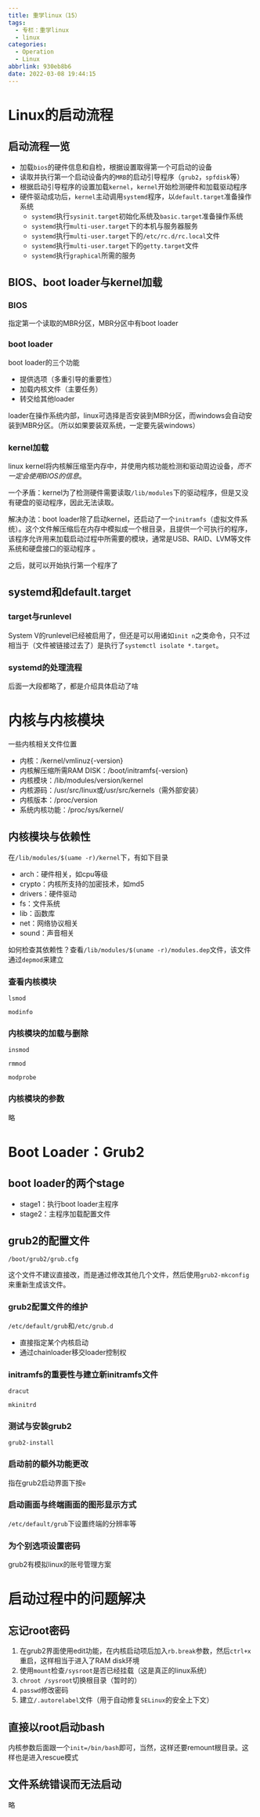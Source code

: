 ```yaml
---
title: 重学linux（15）
tags:
  - 专栏：重学linux
  - linux
categories:
  - Operation
  - Linux
abbrlink: 930eb8b6
date: 2022-03-08 19:44:15
---
```


# Linux的启动流程

## 启动流程一览

- 加载`bios`的硬件信息和自检，根据设置取得第一个可启动的设备
- 读取并执行第一个启动设备内的`MRB`的启动引导程序（`grub2`，`spfdisk`等）
- 根据启动引导程序的设置加载`kernel`，`kernel`开始检测硬件和加载驱动程序
- 硬件驱动成功后，`kernel`主动调用`systemd`程序，以`default.target`准备操作系统
  - `systemd`执行`sysinit.target`初始化系统及`basic.target`准备操作系统
  - `systemd`执行`multi-user.target`下的本机与服务器服务
  - `systemd`执行`multi-user.target`下的`/etc/rc.d/rc.local`文件
  - `systemd`执行`multi-user.target`下的`getty.target`文件
  - `systemd`执行`graphical`所需的服务

## BIOS、boot loader与kernel加载

### BIOS

指定第一个读取的MBR分区，MBR分区中有boot loader

### boot loader

boot loader的三个功能

- 提供选项（多重引导的重要性）
- 加载内核文件（主要任务）
- 转交给其他loader

loader在操作系统内部，linux可选择是否安装到MBR分区，而windows会自动安装到MBR分区。（所以如果要装双系统，一定要先装windows）

### kernel加载

linux kernel将内核解压缩至内存中，并使用内核功能检测和驱动周边设备，*而不一定会使用BIOS的信息*。

一个矛盾：kernel为了检测硬件需要读取`/lib/modules`下的驱动程序，但是又没有硬盘的驱动程序，因此无法读取。

解决办法：boot loader除了启动kernel，还启动了一个`initramfs`（虚拟文件系统）。这个文件解压缩后在内存中模拟成一个根目录，且提供一个可执行的程序，该程序允许用来加载启动过程中所需要的模块，通常是USB、RAID、LVM等文件系统和硬盘接口的驱动程序 。

之后，就可以开始执行第一个程序了

## systemd和default.target

### target与runlevel

System V的runlevel已经被启用了，但还是可以用诸如`init n`之类命令，只不过相当于（文件被链接过去了）是执行了`systemctl isolate *.target`。

### systemd的处理流程

后面一大段都略了，都是介绍具体启动了啥

# 内核与内核模块

一些内核相关文件位置

- 内核：/kernel/vmlinuz{-version}
- 内核解压缩所需RAM DISK：/boot/initramfs{-version}
- 内核模块：/lib/modules/version/kernel
- 内核源码：/usr/src/linux或/usr/src/kernels（需外部安装）
- 内核版本：/proc/version
- 系统内核功能：/proc/sys/kernel/

## 内核模块与依赖性

在`/lib/modules/$(uame -r)/kernel`下，有如下目录

- arch：硬件相关，如cpu等级
- crypto：内核所支持的加密技术，如md5
- drivers：硬件驱动
- fs：文件系统
- lib：函数库
- net：网络协议相关
- sound：声音相关

如何检查其依赖性？查看`/lib/modules/$(uname -r)/modules.dep`文件，该文件通过`depmod`来建立

###  查看内核模块

`lsmod`

`modinfo`

### 内核模块的加载与删除

`insmod`

`rmmod`

`modprobe`

### 内核模块的参数

略

# Boot Loader：Grub2

## boot loader的两个stage

- stage1：执行boot loader主程序
- stage2：主程序加载配置文件

## grub2的配置文件

`/boot/grub2/grub.cfg`

这个文件不建议直接改，而是通过修改其他几个文件，然后使用`grub2-mkconfig`来重新生成该文件。

### grub2配置文件的维护

`/etc/default/grub`和`/etc/grub.d`

- 直接指定某个内核启动
- 通过chainloader移交loader控制权

### initramfs的重要性与建立新initramfs文件

`dracut`

`mkinitrd`

### 测试与安装grub2

`grub2-install`

### 启动前的额外功能更改

指在grub2启动界面下按`e`

### 启动画面与终端画面的图形显示方式

`/etc/default/grub`下设置终端的分辨率等

### 为个别选项设置密码

grub2有模拟linux的账号管理方案

# 启动过程中的问题解决

## 忘记root密码

1. 在grub2界面使用edit功能，在内核启动项后加入`rb.break`参数，然后`ctrl+x`重启，这样相当于进入了RAM disk环境
2. 使用`mount`检查`/sysroot`是否已经挂载（这是真正的linux系统）
3. `chroot /sysroot`切换根目录（暂时的）
4. `passwd`修改密码
5. 建立`/.autorelabel`文件（用于自动修复`SELinux`的安全上下文）

## 直接以root启动bash

内核参数后面跟一个`init=/bin/bash`即可，当然，这样还要remount根目录。这样也是进入rescue模式

## 文件系统错误而无法启动

略
